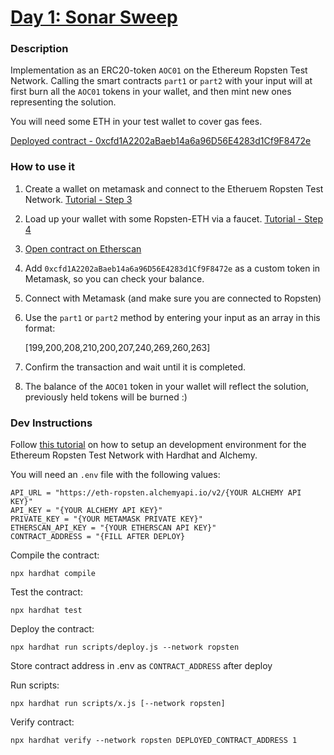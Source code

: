 # [Day 1: Sonar Sweep](https://adventofcode.com/2021/day/1)

### Description

Implementation as an ERC20-token `AOC01` on the Ethereum Ropsten Test Network.
Calling the smart contracts `part1` or `part2` with your input will at first burn all
the `AOC01` tokens in your wallet, and then mint new ones representing the solution.

You will need some ETH in your test wallet to cover gas fees.

[Deployed contract - 0xcfd1A2202aBaeb14a6a96D56E4283d1Cf9F8472e](https://ropsten.etherscan.io/address/0xcfd1A2202aBaeb14a6a96D56E4283d1Cf9F8472e#writeContract)

### How to use it

1. Create a wallet on metamask and connect to the Etheruem Ropsten Test Network.
   [Tutorial - Step 3](https://docs.alchemy.com/alchemy/tutorials/hello-world-smart-contract#step-3-create-an-ethereum-account-address)

2. Load up your wallet with some Ropsten-ETH via a faucet.
   [Tutorial - Step 4](https://docs.alchemy.com/alchemy/tutorials/hello-world-smart-contract#step-4-add-ether-from-a-faucet)

3. [Open contract on Etherscan](https://ropsten.etherscan.io/address/0xcfd1A2202aBaeb14a6a96D56E4283d1Cf9F8472e#writeContract)

4. Add `0xcfd1A2202aBaeb14a6a96D56E4283d1Cf9F8472e` as a custom token in Metamask, so you can check your balance.

5. Connect with Metamask (and make sure you are connected to Ropsten)

6. Use the `part1` or `part2` method by entering your input as an array in this format:

    [199,200,208,210,200,207,240,269,260,263]

7. Confirm the transaction and wait until it is completed.

8. The balance of the `AOC01` token in your wallet will reflect the solution, previously held tokens will be burned :)


### Dev Instructions

Follow [this tutorial](https://docs.alchemy.com/alchemy/tutorials/hello-world-smart-contract)
on how to setup an development environment for the Ethereum Ropsten Test Network with Hardhat
and Alchemy.

You will need an `.env` file with the following values:

    API_URL = "https://eth-ropsten.alchemyapi.io/v2/{YOUR ALCHEMY API KEY}"
    API_KEY = "{YOUR ALCHEMY API KEY}"
    PRIVATE_KEY = "{YOUR METAMASK PRIVATE KEY}"
    ETHERSCAN_API_KEY = "{YOUR ETHERSCAN API KEY}"
    CONTRACT_ADDRESS = "{FILL AFTER DEPLOY}


Compile the contract:

    npx hardhat compile

Test the contract:

    npx hardhat test

Deploy the contract:

    npx hardhat run scripts/deploy.js --network ropsten

Store contract address in .env as `CONTRACT_ADDRESS` after deploy

Run scripts:

    npx hardhat run scripts/x.js [--network ropsten]

Verify contract:

    npx hardhat verify --network ropsten DEPLOYED_CONTRACT_ADDRESS 1
